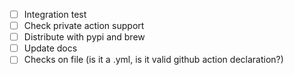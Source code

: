 - [ ] Integration test
- [ ] Check private action support
- [ ] Distribute with pypi and brew
- [ ] Update docs
- [ ] Checks on file (is it a .yml, is it valid github action declaration?)